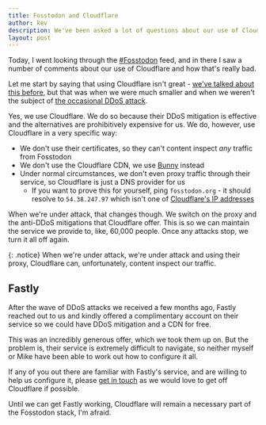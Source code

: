 ```yaml
---
title: Fosstodon and Cloudflare
author: kev
description: We've been asked a lot of questions about our use of Cloudflare, so here's our official stance.
layout: post
---
```


Today, I went looking through the [#Fosstodon](https://fosstodon.org/tags/Fosstodon) feed, and in there I saw a number of comments about our use of Cloudflare and how that's really bad.

Let me start by saying that using Cloudflare isn't great - [we've talked about this before](https://hub.fosstodon.org/moving-away-from-cloudflare/), but that was when we were much smaller and when we weren't the subject of [the occasional DDoS attack](https://hub.fosstodon.org/elon-twitter-post-mortem/).

Yes, we use Cloudflare. We do so because their DDoS mitigation is effective and the alternatives are prohibitively expensive for us. We do, however, use Cloudflare in a very specific way:

* We don't use their certificates, so they can't content inspect *any* traffic from Fosstodon
* We don't use the Cloudflare CDN, we use [Bunny](https://bunny.net) instead
* Under normal circumstances, we don't even proxy traffic through their service, so Cloudflare is just a DNS provider for us
  * If you want to prove this for yourself, ping `fosstodon.org` - it should resolve to `54.38.247.97` which isn't one of [Cloudflare's IP addresses](https://www.cloudflare.com/en-gb/ips/)

When we're under attack, that changes though. We switch on the proxy and the anti-DDoS mitigations that Cloudflare offer. This is so we can maintain the service we provide to, like, 60,000 people. Once any attacks stop, we turn it all off again.

{: .notice}
When we're under attack, we're under attack and using their proxy, Cloudflare can, unfortunately, content inspect our traffic.

## Fastly

After the wave of DDoS attacks we received a few months ago, Fastly reached out to us and kindly offered a complimentary account on their service so we could have DDoS mitigation and a CDN for free.

This was an incredibly generous offer, which we took them up on. But the problem is, their service is extremely difficult to navigate, so neither myself or Mike have been able to work out how to configure it all.

If any of you out there are familiar with Fastly's service, and are willing to help us configure it, please [get in touch](https://hub.fosstodon.org/contact/) as we would love to get off Cloudflare if possible.

Until we can get Fastly working, Cloudflare will remain a necessary part of the Fosstodon stack, I'm afraid.


